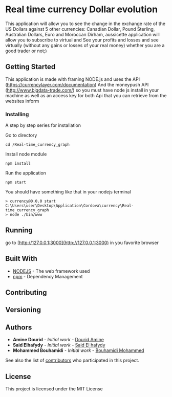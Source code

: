 # Real time currency Dollar evolution

This application will allow you to see the change in the exchange rate of the US Dollars against 5 other currencies: Canadian Dollar, Pound Sterling, Australian Dollars, Euro and Moroccan Dirham, aussicette application will allow you to subscribe to virtual and See your profits and losses and see virtually (without any gains or losses of your real money) whether you are a good trader or not;)



## Getting Started

This application is made with framing NODE.js and uses the API (https://currencylayer.com/documentation)
And the moneypush API (http://www.bigdata-trade.com/) so you must have node js install in your machine as well as an access key for both Api that you can retrieve from the websites inform



### Installing

A step by step series for installation 

Go to directory 

```
cd /Real-time_currency_graph
```

Install node module

```
npm install
```
Run the application

```
npm start
```
You should have something like that in your nodejs terminal

```
> currency@0.0.0 start C:\Users\user\Desktop\Application\Cordova\currency\Real-time_currency_graph
> node ./bin/www
```


## Running 

go to [http://127.0.0.1:3000](http://127.0.0.1:3000) in you favorite browser



## Built With

* [NODEJS](https://nodejs.org/en/) - The web framework used
* [npm](https://www.npmjs.com/) - Dependency Management

## Contributing



## Versioning


## Authors

* **Amine Dourid** - *Initial work* - [Dourid Amine](https://github.com/greyfoxamine)
* **Said Elhafydy** - *Initial work* - [Said El hafydy](https://github.com/selhafyd)
* **Mohammed Bouhamidi** - *Initial work* - [Bouhamidi Mohammed](https://github.com/bouhamidiMohammed)

See also the list of [contributors](https://github.com/your/project/contributors) who participated in this project.

## License

This project is licensed under the MIT License 


 
 
